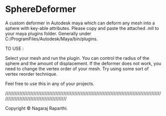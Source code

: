 # SphereDeformer
A custom deformer in Autodesk maya which can deform any mesh into a sphere with key-able attributes.
Please copy and paste the attached .mll to your maya plugins folder. Generally under C:/ProgramFiles/Autodesk/Maya/bin/plugins.

TO USE :

Select your mesh and run the plugin. You can control the radius of the sphere and the amount of displacement. If the deformer does not work, you need to change the vertex order of your mesh. Try using some sort of vertex reorder technique.

Feel free to use this in any of your projects.

//////////////////////////////////////////////////////////////////////////////////////////////////////////////////////////////////////////

Copyright © Nagaraj Raparthi.

